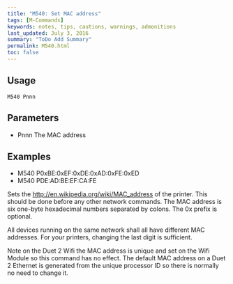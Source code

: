 ```yaml
---
title: "M540: Set MAC address" 
tags: [M-Commands]
keywords: notes, tips, cautions, warnings, admonitions
last_updated: July 3, 2016
summary: "ToDo Add Summary"
permalink: M540.html
toc: false
---
```


## Usage ##
```
M540 Pnnn
```

## Parameters ##

+ Pnnn The MAC address

## Examples ##

+ M540 P0xBE:0xEF:0xDE:0xAD:0xFE:0xED
+ M540 PDE:AD:BE:EF:CA:FE

Sets the http://en.wikipedia.org/wiki/MAC_address of the printer. This should be done before any other network commands. The MAC address is six one-byte hexadecimal numbers separated by colons. The 0x prefix is optional.

All devices running on the same network shall all have different MAC addresses. For your printers, changing the last digit is sufficient.

Note on the Duet 2 Wifi the MAC address is unique and set on the Wifi Module so this command has no effect. The default MAC address on a Duet 2 Ethernet is generated from the unique processor ID so there is normally no need to change it.